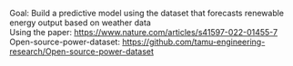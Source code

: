 Goal: Build a predictive model using the dataset that forecasts renewable energy output based on weather data   
Using the paper:  https://www.nature.com/articles/s41597-022-01455-7   
Open-source-power-dataset: https://github.com/tamu-engineering-research/Open-source-power-dataset   

